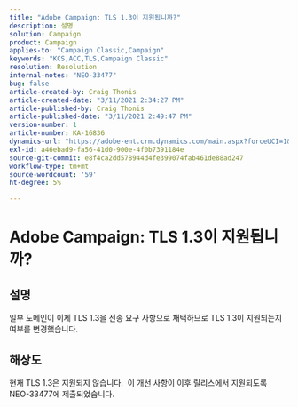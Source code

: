 ```yaml
---
title: "Adobe Campaign: TLS 1.3이 지원됩니까?"
description: 설명
solution: Campaign
product: Campaign
applies-to: "Campaign Classic,Campaign"
keywords: "KCS,ACC,TLS,Campaign Classic"
resolution: Resolution
internal-notes: "NEO-33477"
bug: false
article-created-by: Craig Thonis
article-created-date: "3/11/2021 2:34:27 PM"
article-published-by: Craig Thonis
article-published-date: "3/11/2021 2:49:47 PM"
version-number: 1
article-number: KA-16836
dynamics-url: "https://adobe-ent.crm.dynamics.com/main.aspx?forceUCI=1&pagetype=entityrecord&etn=knowledgearticle&id=438996dd-7682-eb11-a812-000d3a3b2c6b"
exl-id: a46ebad9-fa56-41d0-900e-4f0b7391184e
source-git-commit: e8f4ca2dd578944d4fe399074fab461de88ad247
workflow-type: tm+mt
source-wordcount: '59'
ht-degree: 5%

---
```


# Adobe Campaign: TLS 1.3이 지원됩니까?

## 설명


일부 도메인이 이제 TLS 1.3을 전송 요구 사항으로 채택하므로 TLS 1.3이 지원되는지 여부를 변경했습니다.


## 해상도


현재 TLS 1.3은 지원되지 않습니다.  이 개선 사항이 이후 릴리스에서 지원되도록 NEO-33477에 제출되었습니다.
